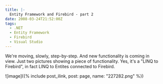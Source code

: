 ```yaml
---
title: |-
  Entity Framework and Firebird - part 2
date: 2008-03-24T21:52:00Z
tags:
  - .NET
  - Entity Framework
  - Firebird
  - Visual Studio
---
```

We're moving, slowly, step-by-step. And new functionality is coming in view. Just two pictures showing a piece of functionality. Yes, it's a "LINQ to Firebird", in fact LINQ to Entites connected to Firebird.

![image]({% include post_ilink, post: page, name: "227282.png" %})